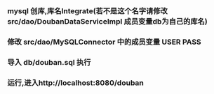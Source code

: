 ### mysql 创库,库名Integrate(若不是这个名字请修改src/dao/DoubanDataServiceImpl 成员变量db为自己的库名) 
### 修改 src/dao/MySQLConnector 中的成员变量  USER PASS 
### 导入 db/douban.sql 执行
### 运行,进入http://localhost:8080/douban

